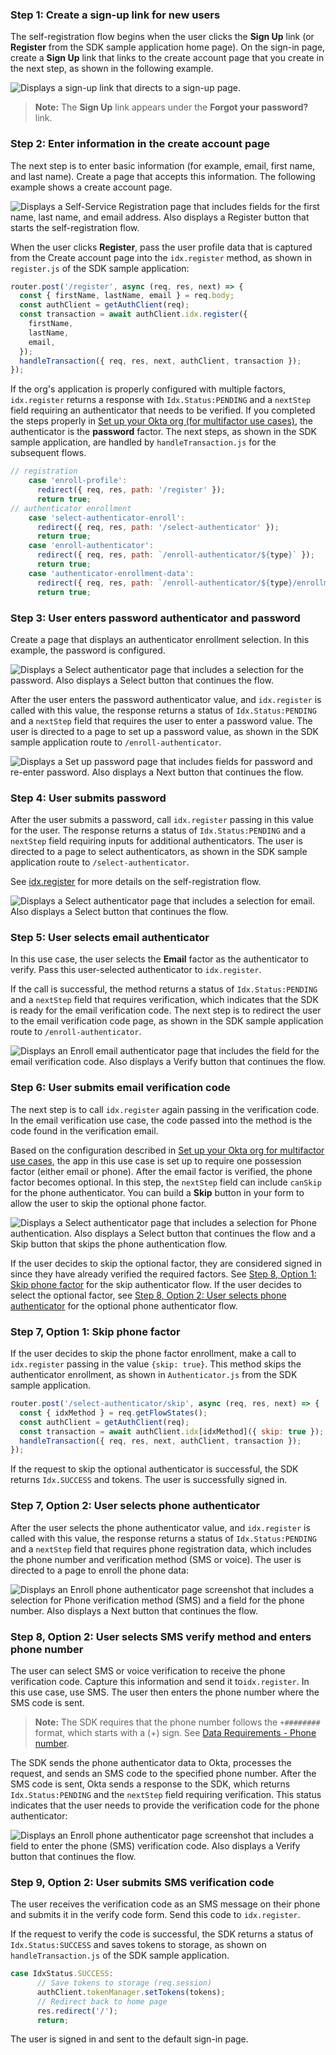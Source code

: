 ### Step 1: Create a sign-up link for new users

The self-registration flow begins when the user clicks the **Sign Up** link (or **Register** from the SDK sample application home page). On the sign-in page, create a **Sign Up** link that links to the create account page that you create in the next step, as shown in the following example.

<div class="common-image-format">

![Displays a sign-up link that directs to a sign-up page. ](/img/oie-embedded-sdk/oie-embedded-sdk-use-case-simple-sign-on-screenshot-sign-in-nodejs.png)

</div>

> **Note:** The **Sign Up** link appears under the **Forgot your password?** link.

### Step 2: Enter information in the create account page

The next step is to enter basic information (for example, email, first name, and last name). Create a page that accepts this information. The following example shows a create account page.

<div class="common-image-format">

![Displays a Self-Service Registration page that includes fields for the first name, last name, and email address. Also displays a Register button that starts the self-registration flow. ](/img/oie-embedded-sdk/oie-embedded-sdk-use-case-simple-self-serv-screen-enroll-user-nodejs.png)

</div>

When the user clicks **Register**, pass the user profile data that is captured from the Create account page into the `idx.register` method, as shown in `register.js` of the SDK sample application:

```JavaScript
router.post('/register', async (req, res, next) => {
  const { firstName, lastName, email } = req.body;
  const authClient = getAuthClient(req);
  const transaction = await authClient.idx.register({
    firstName,
    lastName,
    email,
  });
  handleTransaction({ req, res, next, authClient, transaction });
});
```

If the org's application is properly configured with multiple factors, `idx.register` returns a response with `Idx.Status:PENDING` and a `nextStep` field requiring an authenticator that needs to be verified. If you completed the steps properly in [Set up your Okta org (for multifactor use cases)](/docs/guides/oie-embedded-common-org-setup/aspnet/main/#set-up-your-okta-org-for-multi-factor-use-cases), the authenticator is the **password** factor. The next steps, as shown in the SDK sample application, are handled by `handleTransaction.js` for the subsequent flows.

```JavaScript
// registration
    case 'enroll-profile':
      redirect({ req, res, path: '/register' });
      return true;
// authenticator enrollment
    case 'select-authenticator-enroll':
      redirect({ req, res, path: '/select-authenticator' });
      return true;
    case 'enroll-authenticator':
      redirect({ req, res, path: `/enroll-authenticator/${type}` });
      return true;
    case 'authenticator-enrollment-data':
      redirect({ req, res, path: `/enroll-authenticator/${type}/enrollment-data` });
      return true;
```

### Step 3: User enters password authenticator and password

Create a page that displays an authenticator enrollment selection. In this example, the password is configured.

<div class="common-image-format">

![Displays a Select authenticator page that includes a selection for the password. Also displays a Select button that continues the flow.](/img/oie-embedded-sdk/oie-embedded-sdk-use-case-simple-self-serv-screen-enroll-pwd-auth-nodejs.png)

</div>

After the user enters the password authenticator value, and `idx.register` is called with this value, the response returns a status of `Idx.Status:PENDING` and a `nextStep` field that requires the user to enter a password value. The user is directed to a page to set up a password value, as shown in the SDK sample application route to `/enroll-authenticator`.

<div class="common-image-format">

![Displays a Set up password page that includes fields for password and re-enter password. Also displays a Next button that continues the flow.](/img/oie-embedded-sdk/oie-embedded-sdk-use-case-simple-self-serv-screen-set-up-pwd-nodejs.png)

</div>

### Step 4: User submits password

After the user submits a password, call `idx.register` passing in this value for the user. The response returns a status of `Idx.Status:PENDING` and a `nextStep` field requiring inputs for additional authenticators. The user is directed to a page to select authenticators, as shown in the SDK sample application route to `/select-authenticator`.

See [idx.register](https://github.com/okta/okta-auth-js/blob/master/docs/idx.md#idxregister) for more details on the self-registration flow.

<div class="common-image-format">

![Displays a Select authenticator page that includes a selection for email. Also displays a Select button that continues the flow.](/img/oie-embedded-sdk/oie-embedded-sdk-use-case-simple-self-serv-screen-enroll-email-auth-nodejs.png)

</div>

### Step 5: User selects email authenticator

In this use case, the user selects the **Email** factor as the authenticator to verify. Pass this user-selected authenticator to `idx.register`.

 If the call is successful, the method returns a status of `Idx.Status:PENDING` and a `nextStep` field that requires verification, which indicates that the SDK is ready for the email verification code. The next step is to redirect the user to the email verification code page, as shown in the SDK sample application route to `/enroll-authenticator`.

<div class="common-image-format">

![Displays an Enroll email authenticator page that includes the field for the email verification code. Also displays a Verify button that continues the flow.](/img/oie-embedded-sdk/oie-embedded-sdk-use-case-simple-self-serv-screen-email-verify-nodejs.png)

</div>

### Step 6: User submits email verification code

The next step is to call `idx.register` again passing in the verification code. In the email verification use case, the code passed into the method is the code found in the verification email.

Based on the configuration described in [Set up your Okta org for multifactor use cases](/docs/guides/oie-embedded-common-org-setup/java/main/#set-up-your-okta-org-for-multifactor-use-cases), the app in this use case is set up to require one possession factor (either email or phone). After the email factor is verified, the phone factor becomes optional. In this step, the `nextStep` field can include `canSkip` for the phone authenticator. You can build a **Skip** button in your form to allow the user to skip the optional phone factor.

<div class="common-image-format">

![Displays a Select authenticator page that includes a selection for Phone authentication. Also displays a Select button that continues the flow and a Skip button that skips the phone authentication flow. ](/img/oie-embedded-sdk/oie-embedded-sdk-use-case-simple-self-serv-screen-phone-auth-and-skip-nodejs.png)

</div>

If the user decides to skip the optional factor, they are considered signed in since they have already verified the required factors. See [Step 8, Option 1: Skip phone factor](#step-8-option-1-skip-phone-factor) for the skip authenticator flow. If the user decides to select the optional factor, see [Step 8, Option 2: User selects phone authenticator](#step-8-option-2-user-selects-phone-authenticator) for the optional phone authenticator flow.

### Step 7, Option 1: Skip phone factor

If the user decides to skip the phone factor enrollment, make a call to `idx.register` passing in the value `{skip: true}`. This method skips the authenticator enrollment, as shown in `Authenticator.js` from the SDK sample application.

```JavaScript
router.post('/select-authenticator/skip', async (req, res, next) => {
  const { idxMethod } = req.getFlowStates();
  const authClient = getAuthClient(req);
  const transaction = await authClient.idx[idxMethod]({ skip: true });
  handleTransaction({ req, res, next, authClient, transaction });
});
```

If the request to skip the optional authenticator is successful, the SDK returns `Idx.SUCCESS` and tokens. The user is successfully signed in.

### Step 7, Option 2: User selects phone authenticator

After the user selects the phone authenticator value, and `idx.register` is called with this value, the response returns a status of `Idx.Status:PENDING` and a `nextStep` field that requires phone registration data, which includes the phone number and verification method (SMS or voice). The user is directed to a page to enroll the phone data:

<div class="common-image-format">

![Displays an Enroll phone authenticator page screenshot that includes a selection for Phone verification method (SMS) and a field for the phone number. Also displays a Next button that continues the flow.](/img/oie-embedded-sdk/oie-embedded-sdk-use-case-simple-self-serv-screen-enroll-phone-auth-nodejs.png)

</div>

### Step 8, Option 2: User selects SMS verify method and enters phone number

The user can select SMS or voice verification to receive the phone verification code. Capture this information and send it to`idx.register`. In this use case, use SMS. The user then enters the phone number where the SMS code is sent.

>**Note:** The SDK requires that the phone number follows the `+########` format, which starts with a (+) sign. See [Data Requirements - Phone number](/docs/guides/oie-embedded-sdk-common/nodejs/main/#phone-number).

The SDK sends the phone authenticator data to Okta, processes the request, and sends an SMS code to the specified phone number. After the SMS code is sent, Okta sends a response to the SDK, which returns `Idx.Status:PENDING` and the `nextStep` field requiring verification. This status indicates that the user needs to provide the verification code for the phone authenticator:

<div class="common-image-format">

![Displays an Enroll phone authenticator page screenshot that includes a field to enter the phone (SMS) verification code. Also displays a Verify button that continues the flow.](/img/oie-embedded-sdk/oie-embedded-sdk-use-case-simple-self-serv-screen-enroll-phone-verify-nodejs.png)

</div>

### Step 9, Option 2: User submits SMS verification code

The user receives the verification code as an SMS message on their phone and submits it in the verify code form. Send this code to `idx.register`.

If the request to verify the code is successful, the SDK returns a status of `Idx.Status:SUCCESS` and saves tokens to storage, as shown on `handleTransaction.js` of the SDK sample application.

```JavaScript
case IdxStatus.SUCCESS:
      // Save tokens to storage (req.session)
      authClient.tokenManager.setTokens(tokens);
      // Redirect back to home page
      res.redirect('/');
      return;
```

The user is signed in and sent to the default sign-in page.
